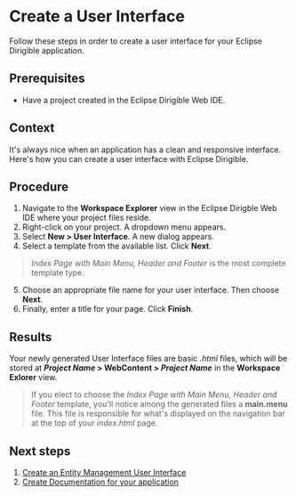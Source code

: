 # Create a User Interface

Follow these steps in order to create a user interface for your Eclipse Dirigible application.

## Prerequisites

* Have a project created in the Eclipse Dirigible Web IDE.

## Context

It's always nice when an application has a clean and responsive interface. Here's how you can create a user interface with Eclipse Dirigible.

## Procedure

1. Navigate to the **Workspace Explorer** view in the Eclipse Dirigble Web IDE where your project files reside.
2. Right-click on your project. A dropdown menu appears.
3. Select **New > User Interface**. A new dialog appears.
4. Select a template from the available list. Click **Next**.

  > *Index Page with Main Menu, Header and Footer* is the most complete template type.

5. Choose an appropriate file name for your user interface. Then choose **Next**.
6. Finally, enter a title for your page. Click **Finish**.

## Results

Your newly generated User Interface files are basic *.html* files, which will be stored at <b>*Project Name* > WebContent > *Project Name*</b> in the **Workspace Exlorer** view.

> If you elect to choose the *Index Page with Main Menu, Header and Footer* template, you'll notice among the generated files a **main.menu** file. This file is responsible for what's displayed on the navigation bar at the top of your *index.html* page.

## Next steps

1. [Create an Entity Management User Interface][1]
2. [Create Documentation for your application][2]

[1]: https://github.com/dirigiblelabs/curriculum/tree/master/NikolayMateev/WrittenDocumentation/Dirigible-Basics/ManagingEntityTemplates.md
[2]: https://github.com/dirigiblelabs/curriculum/tree/master/NikolayMateev/WrittenDocumentation/Dirigible-Basics/ApplicationDocumentation.md
